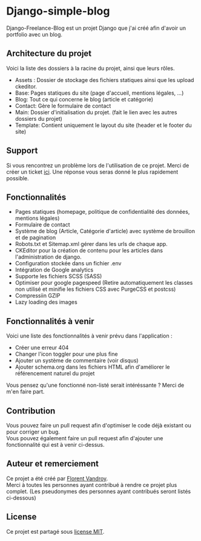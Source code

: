 # Django-simple-blog
Django-Freelance-Blog est un projet Django que j'ai créé afin d'avoir un portfolio avec un blog.

## Architecture du projet
Voici la liste des dossiers à la racine du projet, ainsi que leurs rôles.  

- Assets : Dossier de stockage des fichiers statiques ainsi que les upload ckeditor.
- Base: Pages statiques du site (page d'accueil, mentions légales, ...)
- Blog: Tout ce qui concerne le blog (article et catégorie)
- Contact: Gère le formulaire de contact
- Main: Dossier d'initialisation du projet. (fait le lien avec les autres dossiers du projet)
- Template: Contient uniquement le layout du site (header et le footer du site)

## Support
Si vous rencontrez un problème lors de l'utilisation de ce projet. Merci de créer un ticket [ici](https://github.com/florent6001/django-simple-blog/issues). Une réponse vous seras donné le plus rapidement possible.

## Fonctionnalités
- Pages statiques (homepage, politique de confidentialité des données, mentions légales)
- Formulaire de contact
- Système de blog (Article, Catégorie d'article) avec système de brouillon et de pagination
- Robots.txt et Sitemap.xml gérer dans les urls de chaque app.
- CKEditor pour la création de contenu pour les articles dans l'administration de django.
- Configuration stockée dans un fichier .env
- Intégration de Google analytics
- Supporte les fichiers SCSS (SASS)
- Optimiser pour google pagespeed (Retire automatiquement les classes non utilisé et minifie les fichiers CSS avec PurgeCSS et postcss)
- Compressiin GZIP
- Lazy loading des images

## Fonctionnalités à venir
Voici une liste des fonctionnalités à venir prévu dans l'application :

- Créer une erreur 404
- Changer l'icon toggler pour une plus fine
- Ajouter un système de commentaire (voir disqus)
- Ajouter schema.org dans les fichiers HTML afin d'améliorer le référencement naturel du projet

Vous pensez qu'une fonctionné non-listé serait intéréssante ? Merci de m'en faire part.

## Contribution
Vous pouvez faire un pull request afin d'optimiser le code déjà existant ou pour corriger un bug.  
Vous pouvez également faire un pull request afin d'ajouter une fonctionnalité qui est à venir ci-dessus.

## Auteur et remerciement
Ce projet a été créé par [Florent Vandroy](https://florent-vandroy.fr/).  
Merci à toutes les personnes ayant contribué à rendre ce projet plus complet. (Les pseudonymes des personnes ayant contribués seront listés ci-dessous)

## License
Ce projet est partagé sous [license MIT](https://choosealicense.com/licenses/mit/).
